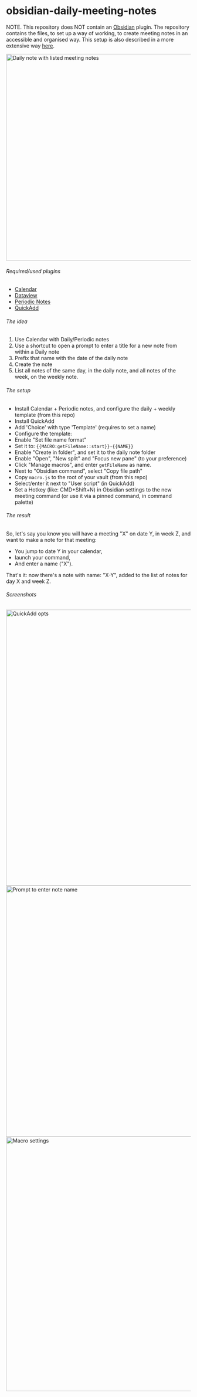 # obsidian-daily-meeting-notes

NOTE. This repository does NOT contain an [Obsidian](https://obsidian.md/) plugin.
The repository contains the files, to set up a way of working, to create meeting notes in an accessible and organised way.
This setup is also described in a more extensive way [here](https://medium.com/@jordiwippert/my-obsidian-setup-for-daily-and-meeting-notes-a254beebecc7).

<img width="564" alt="Daily note with listed meeting notes" src="https://github.com/LiveNL/obsidian-daily-meeting-notes/assets/5443727/1898d793-da15-42d7-9f2e-5bd13e8e6244">

###### Required/used plugins

- [Calendar](https://github.com/liamcain/obsidian-calendar-plugin)
- [Dataview](https://github.com/blacksmithgu/obsidian-dataview)
- [Periodic Notes](https://github.com/liamcain/obsidian-periodic-notes)
- [QuickAdd](https://github.com/chhoumann/quickadd)

###### The idea

1. Use Calendar with Daily/Periodic notes
2. Use a shortcut to open a prompt to enter a title for a new note from within a Daily note
3. Prefix that name with the date of the daily note
4. Create the note
5. List all notes of the same day, in the daily note, and all notes of the week, on the weekly note.

###### The setup

- Install Calendar + Periodic notes, and configure the daily + weekly template (from this repo)
- Install QuickAdd
- Add 'Choice' with type 'Template' (requires to set a name)
- Configure the template:
- Enable "Set file name format"
- Set it to: `{{MACRO:getFileName::start}}-{{NAME}}`
- Enable "Create in folder", and set it to the daily note folder
- Enable "Open", "New split" and "Focus new pane" (to your preference)
- Click "Manage macros", and enter `getFileName` as name.
- Next to "Obsidian command", select "Copy file path"
- Copy `macro.js` to the root of your vault (from this repo)
- Select/enter it next to "User script" (in QuickAdd)
- Set a Hotkey (like: CMD+Shift+N) in Obsidian settings to the new meeting command (or use it via a pinned command, in command palette)

###### The result

So, let's say you know you will have a meeting "X" on date Y, in week Z, and want to make a note for that meeting:

- You jump to date Y in your calendar,
- launch your command,
- And enter a name ("X").

That's it: now there's a note with name: "X-Y", added to the list of notes for day X and week Z.

###### Screenshots
<img width="753" alt="QuickAdd opts" src="https://github.com/LiveNL/obsidian-daily-meeting-notes/assets/5443727/21f71905-35be-47db-8f9f-8c3b067e6ce9">
<img width="685" alt="Prompt to enter note name" src="https://github.com/LiveNL/obsidian-daily-meeting-notes/assets/5443727/8f638639-4565-48df-9eee-0316a93ee2ec">
<img width="694" alt="Macro settings" src="https://github.com/LiveNL/obsidian-daily-meeting-notes/assets/5443727/b67ae9f0-1f4b-40bf-a749-2c184c89a3d6">


